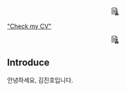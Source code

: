<p align="center">
<img src="./images/cv.png" width="18" height="18" />
</p>

["Check my CV"](https://violet0929.github.io)
<p align="center">
<img src="./images/cv.png" width="18" height="18" />
</p>

## Introduce
안녕하세요, 김진호입니다.
